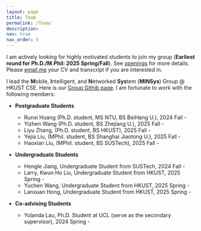 ```yaml
---
layout: page
title: Team
permalink: /Team/
description: 
nav: true
nav_order: 5
---
```


I am actively looking for highly motivated students to join my group (**Earliest round for Ph.D./M.Phil: 2025 Spring/Fall**). See [openings](https://xmouyang.github.io/opening/) for more details. Please <a href="mailto:xmouyang@cse.ust.hk">email me</a> your CV and transcript if you are interested in.

I lead the **M**obile, **I**ntelligent, and **N**etworked **Sys**tem (**MINSys**) Group @ HKUST CSE. Here is our [Group Githib page](https://github.com/HKUST-MINSys-Lab). I am fortunate to work with the following members:

- **Postgraduate Students**
    - Runxi Huang (Ph.D. student, MS NTU, BS BeiHang U.), 2024 Fall -
    - Yizhen Wang (Ph.D. student, BS Zhejiang U.), 2025 Fall -
    - Liyu Zhang, (Ph.D. student, BS HKUST), 2025 Fall -
    - Yejia Liu, (MPhil. student, BS Shanghai Jiaotong U.), 2025 Fall -
    - Haoxian Liu, (MPhil. student, BS SUSTech), 2025 Fall -
 
- **Undergraduate Students**
    - Hengle Jiang, Undergraduate Student from SUSTech, 2024 Fall -
    - Larry, Kwun Ho Liu, Undergraduate Student from HKUST, 2025 Spring -
    - Yuchen Wang, Undergraduate Student from HKUST, 2025 Spring -
    - Lanxuan Hong, Undergraduate Student from HKUST, 2025 Spring -


- **Co-advising Students**
    - Yolanda Lau, Ph.D. Student at UCL (serve as the secondary supervisor), 2024 Spring -
